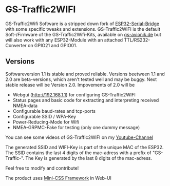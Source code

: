 # GS-Traffic2WIFI
GS-Traffic2Wifi Software is a stripped down fork of [ESP32-Serial-Bridge](https://github.com/AlphaLima/ESP32-Serial-Bridge) with some specific tweaks and extensions.
GS-Traffic2WIFI is the default Soft-/Firmware of the GS-Traffic2Wifi-Kits, available on [gs-avionik.de](https://www.gs-avionik.de) but will also work with any ESP32-Module with an attached TTL/RS232-Converter on GPIO21 and GPIO01.

## Versions
Softwareversion 1.1 is stable and proved reliable. Versions beetween 1.1 and 2.0 are beta-versions, which aren't tested well and may be buggy. Next stable release will be Version 2.0. Impovements of 2.0 will be
- Webgui (http://192.168.1.1) for configuring GS-Traffic2WIFI
- Status pages and basic code for extracting and interpreting received NMEA-data
- Configurable baud-rates and tcp-ports
- Configurable SSID / WPA-Key
- Power-Reducing-Mode for Wifi
- NMEA-GRPMC-Fake for testing (only one dummy message)


You can see some videos of GS-Traffic2WIFI on my [Youtube-Channel](https://www.youtube.com/channel/UCv42FT93emRBfOEssAWbdOw)

The generated SSID and WIFI-Key is part of the unique MAC of the ESP32. The SSID contains the last 4 digits of the mac-adress with a prefix of "GS-Traffic-". The Key is generated by the last 8 digits of the mac-adress.

Feel free to modify and contribute! 

The product uses [Mini-CSS Framework](https://minicss.org) in Web-UI